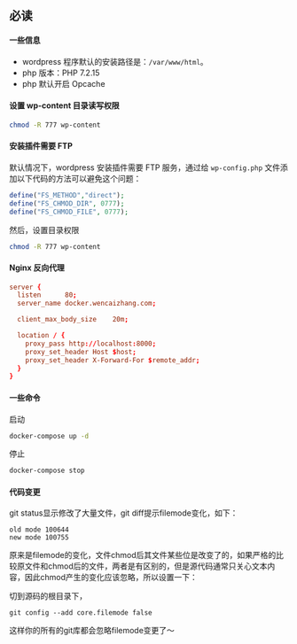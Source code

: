 
## 必读
#### 一些信息

+ wordpress 程序默认的安装路径是：`/var/www/html`。
+ php 版本：PHP 7.2.15
+ php 默认开启 Opcache

#### 设置 wp-content 目录读写权限

```bash
chmod -R 777 wp-content
```

#### 安装插件需要 FTP
默认情况下，wordpress 安装插件需要 FTP 服务，通过给 `wp-config.php` 文件添加以下代码的方法可以避免这个问题：

```php
define("FS_METHOD","direct");
define("FS_CHMOD_DIR", 0777);
define("FS_CHMOD_FILE", 0777);
```

然后，设置目录权限

```bash
chmod -R 777 wp-content
```

#### Nginx 反向代理

```conf
server {
  listen      80;
  server_name docker.wencaizhang.com;

  client_max_body_size    20m;

  location / {
    proxy_pass http://localhost:8000;
    proxy_set_header Host $host;
    proxy_set_header X-Forward-For $remote_addr;
  }
}
```

#### 一些命令

启动
```bash
docker-compose up -d
```

停止
```bash
docker-compose stop
```

#### 代码变更

git status显示修改了大量文件，git diff提示filemode变化，如下：

```
old mode 100644
new mode 100755
```

原来是filemode的变化，文件chmod后其文件某些位是改变了的，如果严格的比较原文件和chmod后的文件，两者是有区别的，但是源代码通常只关心文本内容，因此chmod产生的变化应该忽略，所以设置一下：

切到源码的根目录下，
```
git config --add core.filemode false
```
这样你的所有的git库都会忽略filemode变更了～